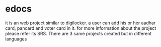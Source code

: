 # edocs
it is an web project similar to digilocker.
a user can add his or her aadhar card, pancard and voter card in it.
for more information about the project please refer its SRS.
There are 3 same projects created but in different languages
